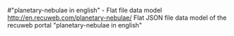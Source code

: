 #"planetary-nebulae in english" - Flat file data model
http://en.recuweb.com/planetary-nebulae/
Flat JSON file data model of the recuweb portal "planetary-nebulae in english"
